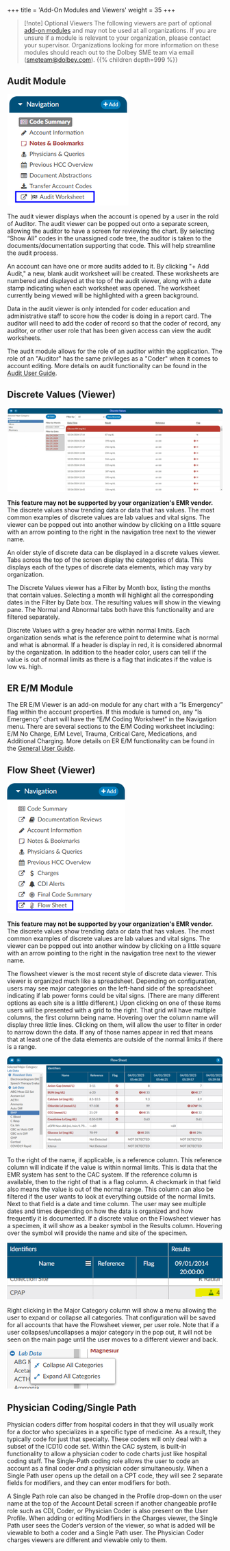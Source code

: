 +++
title = 'Add-On Modules and Viewers'
weight = 35
+++

> [!note] Optional Viewers
> The following viewers are part of optional
> [add-on modules](https://dolbeysystems.github.io/fusion-cac-web-docs/general-user-guide/add-on-modules/)
> and may not be used at all organizations. If you are unsure if a module is relevant to your
> organization, please contact your  supervisor. Organizations looking for more information on
> these modules should reach out to the Dolbey SME team via email (smeteam@dolbey.com).
{{% children depth=999 %}}

## Audit Module

![Audit Viewer](AuditViewer.png)

The audit viewer displays when the account is opened by a user in the rold of Auditor. The audit viewer can be popped out onto a separate screen, allowing the auditor to have a screen for reviewing the chart. By selecting “Show All” codes in the unassigned code tree, the auditor is taken to the documents/documentation supporting that code.  This will help streamline the audit process. 

An account can have one or more audits added to it. By clicking "+ Add Audit," a new, blank audit worksheet will be created. These worksheets are numbered and displayed at the top of the audit viewer, along with a date stamp indicating when each worksheet was opened. The worksheet currently being viewed will be highlighted with a green background.

Data in the audit viewer is only intended for coder education and administrative staff to score how the coder is doing in a report card. The auditor will need to add the coder of record so that the coder of record, any auditor, or other user role that has been given access can view the audit worksheets. 

The audit module allows for the role of an auditor within the application. The role of an "Auditor" has the same privileges as a "Coder" when it comes to account editing. More details on audit functionality can be found in the [Audit User Guide](https://dolbeysystems.github.io/fusion-cac-web-docs/auditor-user-guide/). 




## Discrete Values (Viewer)

![Discrecte Values Viewer](DiscreteValuesViewer.png)

**This feature may not be supported by your organization's EMR vendor.** The discrete values show trending data or data that has values.  The most common examples of discrete values are lab values and vital signs. The viewer can be popped out into another window by clicking on a little square with an arrow pointing to the right in the navigation tree next to the viewer name.

An older style of discrete data can be displayed in a discrete values viewer. Tabs across the top of the screen display the categories of data. This displays each of the types of discrete data elements, which may vary by organization. 

The Discrete Values viewer has a Filter by Month box, listing the months that contain values. Selecting a month will highlight all the corresponding dates in the Filter by Date box. The resulting values will show in the viewing pane. The Normal and Abnormal tabs both have this functionality and are filtered separately. 

Discrete Values with a grey header are within normal limits. Each organization sends what is the reference point to determine what is normal and what is abnormal. If a header is display in red, it is considered abnormal by the organization. In addition to the header color, users can tell if the value is out of normal limits as there is a flag that indicates if the value is low vs. high. 

## ER E/M Module 

The ER E/M Viewer is an add-on module for any chart with a “Is Emergency” flag within the account properties.
If this module is turned on, any “Is Emergency” chart will have the “E/M Coding Worksheet” in the Navigation menu. 
There are several sections to the E/M Coding worksheet including:  E/M No Charge, E/M Level, Trauma, Critical Care, Medications, and Additional Charging. More details on ER E/M functionality can be found in the [General User Guide](https://dolbeysystems.github.io/fusion-cac-web-docs/coding-user-guide/coding-a-patient-chart/account-screen/#navigation-pane).

## Flow Sheet (Viewer)

![Flow Sheet Viewer](FlowSheetViewer.png)

**This feature may not be supported by your organization's EMR vendor.** The discrete values show trending data or data that has values.  The most common examples of discrete values are lab values and vital signs. The viewer can be popped out into another window by clicking on a little square with an arrow pointing to the right in the navigation tree next to the viewer name.

The flowsheet viewer is the most recent style of discrete data viewer. This viewer is organized much like a spreadsheet. Depending on configuration, users may see major categories on the left-hand side of the spreadsheet indicating if lab power forms could be vital signs. (There are many different options as each site is a little different.) Upon clicking on one of these items users will be presented with a grid to the right. That grid will have multiple columns, the first column being name. Hovering over the column name will display three little lines. Clicking on them, will allow the user to filter in order to narrow down the data. If any of those names appear in red that means that at least one of the data elements are outside of the normal limits if there is a range. 

![Flow Sheet Data](FlowSheetData.png)

To the right of the name, if applicable, is a reference column. This reference column will indicate if the value is within normal limits. This is data that the EMR system has sent to the CAC system. If the reference column is available, then to the right of that is a flag column. A checkmark in that field  also means  the value is out of the normal range. This column can also be filtered if the user wants to look at everything outside of the normal limits. Next to that field is a date and time column. The user may see multiple dates and times depending on how the data is organized and how frequently it is documented. If a discrete value on the Flowsheet viewer has a specimen, it will show as a beaker symbol in the Results column. Hovering over the symbol will provide the name and site of the specimen. 

![Flow Sheet Beaker](FlowSheetBeaker.png)

Right clicking in the Major Category column will show a menu allowing the user to expand or collapse all categories. That configuration will be saved for all accounts that have the Flowsheet viewer, per user role.  Note that if a user collapses/uncollapses a major category in the pop out, it will not be seen on the main page until the user moves to a different viewer and back.

![Right Click Expand or Collapse](ExpandCollapse.png)


## Physician Coding/Single Path

Physician coders differ from hospital coders in that they will usually work for a doctor who specializes in a specific type of medicine. As a result, they typically code for just that specialty. These coders will only deal with a subset of the ICD10 code set. Within the CAC system, is built-in functionality to allow a physician coder to code charts just like hospital coding staff. The Single-Path coding role allows the user to code an account as a final coder *and* a physician coder simultaneously. When a Single Path user opens up the detail on a CPT code, they will see 2 separate fields for modifiers, and they can enter modifiers for both.

A Single Path role can also be changed in the Profile drop-down on the user name at the top of the  Account  Detail screen if another changeable profile role such as CDI, Coder, or Physician Coder is also present on the User Profile.  When adding or editing Modifiers in the Charges viewer, the Single Path user sees the Coder’s version of the viewer, so what is added will be viewable to both a coder and a Single Path user. The Physician Coder charges viewers are different and viewable only to them. 





